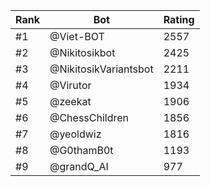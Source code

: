 Rank|Bot|Rating
---|---|---
#1|@Viet-BOT|2557
#2|@Nikitosikbot|2425
#3|@NikitosikVariantsbot|2211
#4|@Virutor|1934
#5|@zeekat|1906
#6|@ChessChildren|1856
#7|@yeoldwiz|1816
#8|@G0thamB0t|1193
#9|@grandQ_AI|977
